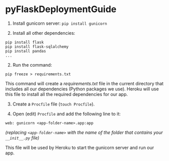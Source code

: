 # pyFlaskDeploymentGuide

1. Install gunicorn server: `pip install gunicorn`

2. Install all other dependencies:
  ```
  pip install flask
  pip install flask-sqlalchemy
  pip install pandas
  ...
  ```

2. Run the command:
  ```
  pip freeze > requirements.txt
  ```
  This command will create a _requirements.txt_ file in the current directory that includes all our dependencies (Python packages we use). Heroku will use this file to install all the required dependencies for our app.

3. Create a `Procfile` file (`touch Procfile`).

4. Open (edit) `Procfile` and add the following line to it:
 ```
 web: gunicorn <app-folder-name>.app:app
 ```
  _(replacing `<app-folder-name>` with the name of the folder that contains your `__init__.py` file)_

 This file will be used by Heroku to start the gunicorn server and run our app.
